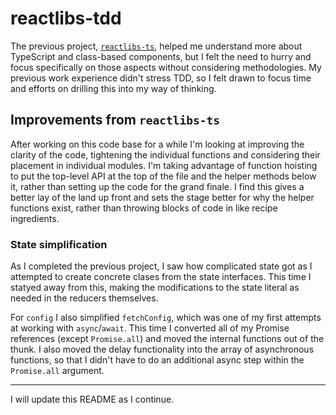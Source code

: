 # reactlibs-tdd

The previous project, [`reactlibs-ts`](https://github.com/landisdesign/reactlibs-ts),
helped me understand more about TypeScript and class-based components, but I
felt the need to hurry and focus specifically on those aspects without
considering methodologies. My previous work experience didn't stress TDD, so I
felt drawn to focus time and efforts on drilling this into my way of thinking.

## Improvements from `reactlibs-ts`

After working on this code base for a while I'm looking at improving the clarity
of the code, tightening the individual functions and considering their placement
in individual modules. I'm taking advantage of function hoisting to put the
top-level API at the top of the file and the helper methods below it, rather
than setting up the code for the grand finale. I find this gives a better lay of
the land up front and sets the stage better for why the helper functions exist,
rather than throwing blocks of code in like recipe ingredients.

### State simplification

As I completed the previous project, I saw how complicated state got as I
attempted to create concrete clases from the state interfaces. This time I
statyed away from this, making the modifications to the state literal as needed
in the reducers themselves.

For `config` I also simplified `fetchConfig`, which was one of my first attempts
at working with `async`/`await`. This time I converted all of my Promise
references (except `Promise.all`) and moved the internal functions out of the
thunk. I also moved the delay functionality into the array of asynchronous
functions, so that I didn't have to do an additional async step within the
`Promise.all` argument.

---

I will update this README as I continue.
